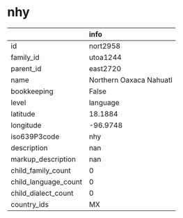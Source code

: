 # nhy
|                      | info                    |
|:---------------------|:------------------------|
| id                   | nort2958                |
| family_id            | utoa1244                |
| parent_id            | east2720                |
| name                 | Northern Oaxaca Nahuatl |
| bookkeeping          | False                   |
| level                | language                |
| latitude             | 18.1884                 |
| longitude            | -96.9748                |
| iso639P3code         | nhy                     |
| description          | nan                     |
| markup_description   | nan                     |
| child_family_count   | 0                       |
| child_language_count | 0                       |
| child_dialect_count  | 0                       |
| country_ids          | MX                      |